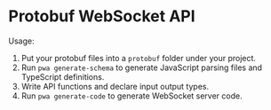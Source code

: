 Protobuf WebSocket API
======================

Usage:

1. Put your protobuf files into a `protobuf` folder under your project.
2. Run `pwa generate-schema` to generate JavaScript parsing files and TypeScript definitions.
3. Write API functions and declare input output types.
4. Run `pwa generate-code` to generate WebSocket server code.

